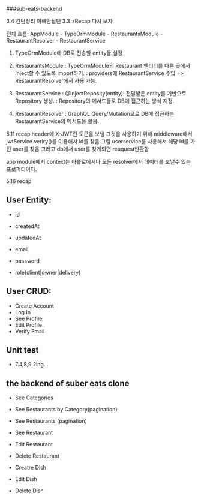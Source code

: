 ###sub-eats-backend

3.4 간단정리
이해안될땐 3.3ㄱRecap 다시 보자

전체 흐름: AppModule - TypeOrmModule - RestaurantsModule - RestaurantResolver - RestaurantService

1) TypeOrmModule에 DB로 전송할 entity들 설정

2) RestaurantsModule
: TypeOrmModule의 Restaurant 엔티티를 다른 곳에서 Inject할 수 있도록 import하기.
: providers에 RestaurantService 주입 => RestaurantResolver에서 사용 가능.

3) RestaurantService
: @InjectReposity(entity): 전달받은 entity를 기반으로 Repository 생성.
: Repository의 메서드들로 DB에 접근하는 방식 지정.

4) RestaurantResolver
: GraphQL Query/Mutation으로 DB에 접근하는 RestaurantService의 메서드들 활용.



5.11 recap
header에 X-JWT란 토큰을 보냄
그것을 사용하기 위해 middleware에서 jwtService.veriry()를 이용해서 id를 찾음
그럼 userservice를 사용해서 해당 id를 가진 user를 찾음
그러고 db에서 user를 찾게되면 reuquest반환함

app module에서 context는 아폴로에서나 모든 resolver에서 데이터를 보낼수 있는 프로퍼티이다.


5.16 recap


## User Entity:

- id
- createdAt
- updatedAt

- email
- password
- role(client|owner|delivery)

## User CRUD:

- Create Account
- Log In
- See Profile
- Edit Profile
- Verify Email

## Unit test
- 7.4,8,9.2ing...

## the backend of suber eats clone
- See Categories
- See Restaurants by Category(pagination)
- See Restaurants (pagination)
- See Restaurant

- Edit Restaurant
- Delete Restaurant

- Creatre Dish
- Edit Dish
- Delete Dish